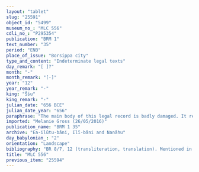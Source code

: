 ```yaml
---
layout: "tablet"
slug: "25591"
object_id: "5499"
museum_no_: "MLC 556"
cdli_no_: "P295354"
publication: "BRM 1"
text_number: "35"
period: "ENB"
place_of_issue: "Borsippa city"
type_and_content: "Indeterminate legal texts"
day_remark: "[ ]?"
month: "-"
month_remark: "[-]"
year: "12"
year_remark: "-"
king: "Ššu"
king_remark: "-"
julian_date: "656 BCE"
julian_date_year: "656"
paraphrase: "The main body of this legal record is badly damaged. It refers to 20 shares (<em>zittu</em>) on <em>han&scaron;&ucirc;</em>-land of <strong>B</strong> held by the brothers <strong>B<sub>1</sub></strong>, <strong>B<sub>2</sub></strong>, <strong>B<sub>3</sub></strong> and <strong>B<sub>4</sub></strong>. 4+ witnesses and the scribe, also defined as writer of the tablet (<em>&scaron;āṭir ṭuppi</em>). Instead of a seal impression (<em>kunukku</em>), fingernail impression (<em>ṣupru</em>) of <strong>B<sub>1</sub></strong>.<br /> &nbsp;<br /> <strong>A</strong> = Ilia//Ea-ilūtu-bāni; <strong>B<sub>1</sub></strong> = Bēl-&scaron;umu-i&scaron;kun/Zākiru; <strong>B<sub>2</sub></strong> = Ṣillāya/Zākiru; <strong>B<sub>3</sub></strong> = &Scaron;ulāya/Zākiru; <strong>B<sub>4</sub></strong> = Bēl-ahhē-erība/Zākiru; Scribe = Nab&ucirc;-[&hellip;]//Allānu<br /> &nbsp;"
imported: "Melanie Gross (26/05/2016)"
publication_name: "BRM 1 35"
archive: "Ea-ilūtu-bāni, Ilī-bāni and Nanāhu"
day_babylonian_: "2"
orientation: "Landscape"
bibliography: "BR 8/7, 12 (transliteration, translation). Mentioned in Nielsen 2011 passim. "
title: "MLC 556"
previous_item: "25594"
---
```

